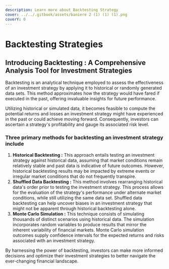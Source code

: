 ```yaml
---
description: Learn more about Backtesting Strategy
cover: ../../.gitbook/assets/baniere 2 (1) (1) (1).png
coverY: 0
---
```


# Backtesting Strategies

## **Introducing Backtesting : A Comprehensive Analysis Tool for Investment Strategies**

Backtesting is an analytical technique employed to assess the effectiveness of an investment strategy by applying it to historical or randomly generated data sets. This method approximates how the strategy would have fared if executed in the past, offering invaluable insights for future performance.

Utilizing historical or simulated data, it becomes feasible to compute the potential returns and losses an investment strategy might have experienced in the past or could achieve moving forward. Consequently, investors can ascertain a strategy's profitability and gauge its associated risk level.

### **Three primary methods for backtesting an investment strategy include**

1. **Historical Backtesting :** This approach entails testing an investment strategy against historical data, assuming that market conditions remain relatively stable and past data is indicative of future outcomes. However, historical backtesting results may be impacted by extreme events or irregular market conditions that do not frequently transpire.
2. **Shuffled Data Backtesting :** This method involves rearranging historical data's order prior to testing the investment strategy. This process allows for the evaluation of the strategy's performance under alternate market conditions, while still utilizing the same data set. Shuffled data backtesting can help uncover biases in an investment strategy that might not be apparent through historical backtesting alone.
3. **Monte Carlo Simulation :** This technique consists of simulating thousands of distinct scenarios using historical data. The simulation incorporates random variables to produce results that mirror the inherent variability of financial markets. Monte Carlo simulation outcomes supply confidence intervals for the expected returns and risks associated with an investment strategy.

By harnessing the power of backtesting, investors can make more informed decisions and optimize their investment strategies to better navigate the ever-changing financial landscape.
